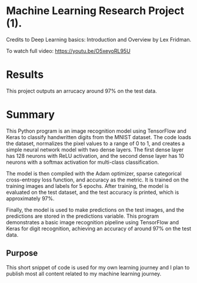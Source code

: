 # Machine Learning Research Project (1).
 Credits to Deep Learning basics: Introduction and Overview
 by Lex Fridman.
 
 To watch full video: https://youtu.be/O5xeyoRL95U

# Results
 This project outputs an arrucacy around 97% on the test data.

# Summary
This Python program is an image recognition model using TensorFlow and Keras to classify handwritten digits from the MNIST dataset. The code loads the dataset, normalizes the pixel values to a range of 0 to 1, and creates a simple neural network model with two dense layers. The first dense layer has 128 neurons with ReLU activation, and the second dense layer has 10 neurons with a softmax activation for multi-class classification.

The model is then compiled with the Adam optimizer, sparse categorical cross-entropy loss function, and accuracy as the metric. It is trained on the training images and labels for 5 epochs. After training, the model is evaluated on the test dataset, and the test accuracy is printed, which is approximately 97%.

Finally, the model is used to make predictions on the test images, and the predictions are stored in the predictions variable. This program demonstrates a basic image recognition pipeline using TensorFlow and Keras for digit recognition, achieving an accuracy of around 97% on the test data.

## Purpose
This short snippet of code is used for my own learning journey and I plan to publish most all content related to my machine learning journey.
